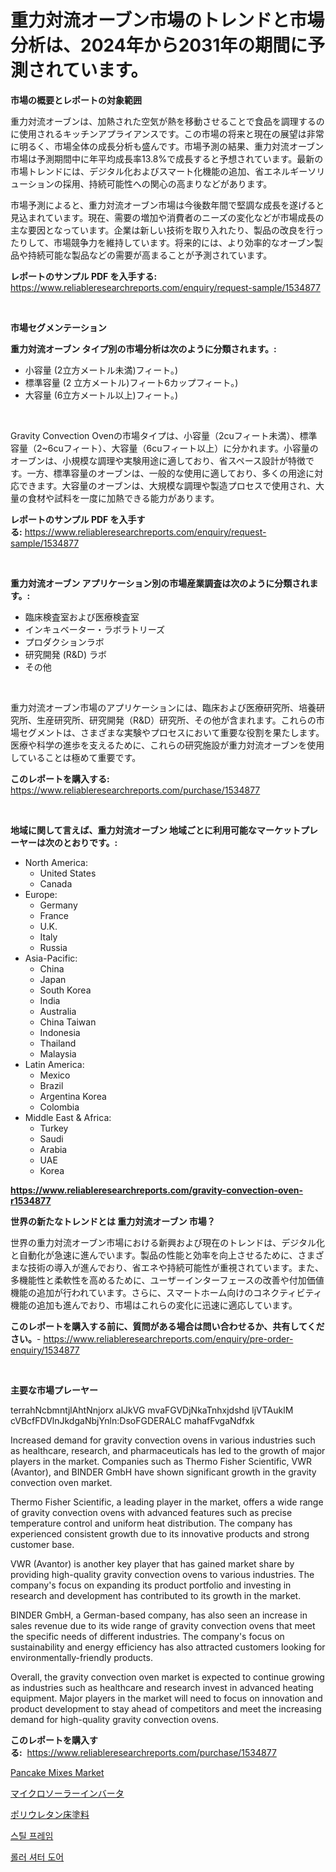 <p><h1>重力対流オーブン市場のトレンドと市場分析は、2024年から2031年の期間に予測されています。</h1></p><p><strong>市場の概要とレポートの対象範囲</strong></p>
<p><p>重力対流オーブンは、加熱された空気が熱を移動させることで食品を調理するのに使用されるキッチンアプライアンスです。この市場の将来と現在の展望は非常に明るく、市場全体の成長分析も盛んです。市場予測の結果、重力対流オーブン市場は予測期間中に年平均成長率13.8%で成長すると予想されています。最新の市場トレンドには、デジタル化およびスマート化機能の追加、省エネルギーソリューションの採用、持続可能性への関心の高まりなどがあります。</p><p>市場予測によると、重力対流オーブン市場は今後数年間で堅調な成長を遂げると見込まれています。現在、需要の増加や消費者のニーズの変化などが市場成長の主な要因となっています。企業は新しい技術を取り入れたり、製品の改良を行ったりして、市場競争力を維持しています。将来的には、より効率的なオーブン製品や持続可能な製品などの需要が高まることが予測されています。</p></p>
<p><strong>レポートのサンプル PDF を入手する:</strong> <a href="https://www.reliableresearchreports.com/enquiry/request-sample/1534877">https://www.reliableresearchreports.com/enquiry/request-sample/1534877</a></p>
<p>&nbsp;</p>
<p><strong>市場セグメンテーション</strong></p>
<p><strong>重力対流オーブン タイプ別の市場分析は次のように分類されます。:</strong></p>
<p><ul><li>小容量 (2立方メートル未満)フィート。)</li><li>標準容量 (2 立方メートル)フィート6カップフィート。)</li><li>大容量 (6立方メートル以上)フィート。)</li></ul></p>
<p>&nbsp;</p>
<p><p>Gravity Convection Ovenの市場タイプは、小容量（2cuフィート未満）、標準容量（2~6cuフィート）、大容量（6cuフィート以上）に分かれます。小容量のオーブンは、小規模な調理や実験用途に適しており、省スペース設計が特徴です。一方、標準容量のオーブンは、一般的な使用に適しており、多くの用途に対応できます。大容量のオーブンは、大規模な調理や製造プロセスで使用され、大量の食材や試料を一度に加熱できる能力があります。</p></p>
<p><strong>レポートのサンプル PDF を入手する:</strong>&nbsp;<a href="https://www.reliableresearchreports.com/enquiry/request-sample/1534877">https://www.reliableresearchreports.com/enquiry/request-sample/1534877</a></p>
<p>&nbsp;</p>
<p><strong> 重力対流オーブン アプリケーション別の市場産業調査は次のように分類されます。:</strong></p>
<p><ul><li>臨床検査室および医療検査室</li><li>インキュベーター・ラボラトリーズ</li><li>プロダクションラボ</li><li>研究開発 (R&D) ラボ</li><li>その他</li></ul></p>
<p>&nbsp;</p>
<p><p>重力対流オーブン市場のアプリケーションには、臨床および医療研究所、培養研究所、生産研究所、研究開発（R&D）研究所、その他が含まれます。これらの市場セグメントは、さまざまな実験やプロセスにおいて重要な役割を果たします。医療や科学の進歩を支えるために、これらの研究施設が重力対流オーブンを使用していることは極めて重要です。</p></p>
<p><strong>このレポートを購入する:</strong>&nbsp; <a href="https://www.reliableresearchreports.com/purchase/1534877">https://www.reliableresearchreports.com/purchase/1534877</a></p>
<p>&nbsp;</p>
<p><strong>地域に関して言えば、重力対流オーブン 地域ごとに利用可能なマーケットプレーヤーは次のとおりです。:</strong></p>
<p><ul>
    <li>
        North America:
        <ul>
            <li>United States</li>
            <li>Canada</li>
        </ul>
    </li>
    <li>
        Europe:
        <ul>
            <li>Germany</li>
            <li>France</li>
            <li>U.K.</li>
            <li>Italy</li>
            <li>Russia</li>
        </ul>
    </li>
    <li>
        Asia-Pacific:
        <ul>
            <li>China</li>
            <li>Japan</li>
            <li>South Korea</li>
            <li>India</li>
            <li>Australia</li>
            <li>China Taiwan</li>
            <li>Indonesia</li>
            <li>Thailand</li>
            <li>Malaysia</li>
        </ul>
    </li>
    <li>
        Latin America:
        <ul>
            <li>Mexico</li>
            <li>Brazil</li>
            <li>Argentina Korea</li>
            <li>Colombia</li>
        </ul>
    </li>
    <li>
        Middle East & Africa:
        <ul>
            <li>Turkey</li>
            <li>Saudi</li>
            <li>Arabia</li>
            <li>UAE</li>
            <li>Korea</li>
        </ul>
    </li>
    </ul></p>
<p><strong><a href="https://www.reliableresearchreports.com/gravity-convection-oven-r1534877">https://www.reliableresearchreports.com/gravity-convection-oven-r1534877</a></strong>&nbsp;</p>
<p><strong>世界の新たなトレンドとは 重力対流オーブン 市場？</strong></p>
<p><p>世界の重力対流オーブン市場における新興および現在のトレンドは、デジタル化と自動化が急速に進んでいます。製品の性能と効率を向上させるために、さまざまな技術の導入が進んでおり、省エネや持続可能性が重視されています。また、多機能性と柔軟性を高めるために、ユーザーインターフェースの改善や付加価値機能の追加が行われています。さらに、スマートホーム向けのコネクティビティ機能の追加も進んでおり、市場はこれらの変化に迅速に適応しています。</p></p>
<p><strong>このレポートを購入する前に、質問がある場合は問い合わせるか、共有してください。</strong>- <a href="https://www.reliableresearchreports.com/enquiry/pre-order-enquiry/1534877">https://www.reliableresearchreports.com/enquiry/pre-order-enquiry/1534877</a></p>
<p>&nbsp;</p>
<p><strong>主要な市場プレーヤー</strong></p>
<p><p>terrahNcbmntjlAhtNnjorx alJkVG mvaFGVDjNkaTnhxjdshd ljVTAuklM cVBcfFDVlnJkdgaNbjYnln:DsoFGDERALC mahafFvgaNdfxk</p><p>Increased demand for gravity convection ovens in various industries such as healthcare, research, and pharmaceuticals has led to the growth of major players in the market. Companies such as Thermo Fisher Scientific, VWR (Avantor), and BINDER GmbH have shown significant growth in the gravity convection oven market.</p><p>Thermo Fisher Scientific, a leading player in the market, offers a wide range of gravity convection ovens with advanced features such as precise temperature control and uniform heat distribution. The company has experienced consistent growth due to its innovative products and strong customer base.</p><p>VWR (Avantor) is another key player that has gained market share by providing high-quality gravity convection ovens to various industries. The company's focus on expanding its product portfolio and investing in research and development has contributed to its growth in the market.</p><p>BINDER GmbH, a German-based company, has also seen an increase in sales revenue due to its wide range of gravity convection ovens that meet the specific needs of different industries. The company's focus on sustainability and energy efficiency has also attracted customers looking for environmentally-friendly products.</p><p>Overall, the gravity convection oven market is expected to continue growing as industries such as healthcare and research invest in advanced heating equipment. Major players in the market will need to focus on innovation and product development to stay ahead of competitors and meet the increasing demand for high-quality gravity convection ovens.</p></p>
<p><strong>このレポートを購入する:</strong>&nbsp;&nbsp;<a href="https://www.reliableresearchreports.com/purchase/1534877">https://www.reliableresearchreports.com/purchase/1534877</a></p>
<p><p><a href="https://github.com/RoccoManning/Market-Research-Report-List-4/blob/main/pancake-mixes-market.md">Pancake Mixes Market</a></p><p><a href="https://github.com/LeanneBruen2023/Market-Research-Report-List-1/blob/main/643514518283.md">マイクロソーラーインバータ</a></p><p><a href="https://github.com/zekaoe592392/Market-Research-Report-List-1/blob/main/974866918284.md">ポリウレタン床塗料</a></p><p><a href="https://github.com/idcefvhkdut6/Market-Research-Report-List-1/blob/main/871580716771.md">스틸 프레임</a></p><p><a href="https://github.com/royErdmtyan906778/Market-Research-Report-List-1/blob/main/208375116770.md">롤러 셔터 도어</a></p></p>